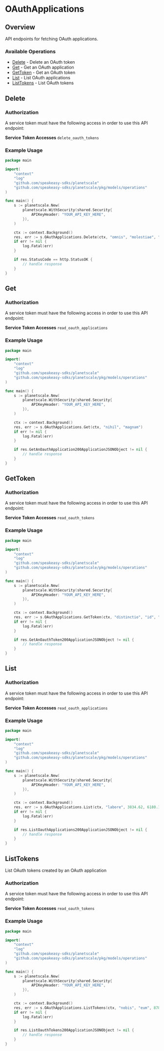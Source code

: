 # OAuthApplications

## Overview


<p>API endpoints for fetching OAuth applications.</p>


### Available Operations

* [Delete](#delete) - Delete an OAuth token
* [Get](#get) - Get an OAuth application
* [GetToken](#gettoken) - Get an OAuth token
* [List](#list) - List OAuth applications
* [ListTokens](#listtokens) - List OAuth tokens

## Delete


### Authorization
A service token   must have the following access   in order to use this API endpoint:

**Service Token Accesses**
  `delete_oauth_tokens`



### Example Usage

```go
package main

import(
	"context"
	"log"
	"github.com/speakeasy-sdks/planetscale"
	"github.com/speakeasy-sdks/planetscale/pkg/models/operations"
)

func main() {
    s := planetscale.New(
        planetscale.WithSecurity(shared.Security{
            APIKeyHeader: "YOUR_API_KEY_HERE",
        }),
    )

    ctx := context.Background()
    res, err := s.OAuthApplications.Delete(ctx, "omnis", "molestiae", "perferendis")
    if err != nil {
        log.Fatal(err)
    }

    if res.StatusCode == http.StatusOK {
        // handle response
    }
}
```

## Get


### Authorization
A service token   must have the following access   in order to use this API endpoint:

**Service Token Accesses**
  `read_oauth_applications`



### Example Usage

```go
package main

import(
	"context"
	"log"
	"github.com/speakeasy-sdks/planetscale"
	"github.com/speakeasy-sdks/planetscale/pkg/models/operations"
)

func main() {
    s := planetscale.New(
        planetscale.WithSecurity(shared.Security{
            APIKeyHeader: "YOUR_API_KEY_HERE",
        }),
    )

    ctx := context.Background()
    res, err := s.OAuthApplications.Get(ctx, "nihil", "magnam")
    if err != nil {
        log.Fatal(err)
    }

    if res.GetAnOauthApplication200ApplicationJSONObject != nil {
        // handle response
    }
}
```

## GetToken


### Authorization
A service token   must have the following access   in order to use this API endpoint:

**Service Token Accesses**
  `read_oauth_tokens`



### Example Usage

```go
package main

import(
	"context"
	"log"
	"github.com/speakeasy-sdks/planetscale"
	"github.com/speakeasy-sdks/planetscale/pkg/models/operations"
)

func main() {
    s := planetscale.New(
        planetscale.WithSecurity(shared.Security{
            APIKeyHeader: "YOUR_API_KEY_HERE",
        }),
    )

    ctx := context.Background()
    res, err := s.OAuthApplications.GetToken(ctx, "distinctio", "id", "labore")
    if err != nil {
        log.Fatal(err)
    }

    if res.GetAnOauthToken200ApplicationJSONObject != nil {
        // handle response
    }
}
```

## List


### Authorization
A service token   must have the following access   in order to use this API endpoint:

**Service Token Accesses**
  `read_oauth_applications`



### Example Usage

```go
package main

import(
	"context"
	"log"
	"github.com/speakeasy-sdks/planetscale"
	"github.com/speakeasy-sdks/planetscale/pkg/models/operations"
)

func main() {
    s := planetscale.New(
        planetscale.WithSecurity(shared.Security{
            APIKeyHeader: "YOUR_API_KEY_HERE",
        }),
    )

    ctx := context.Background()
    res, err := s.OAuthApplications.List(ctx, "labore", 3834.62, 6180.16)
    if err != nil {
        log.Fatal(err)
    }

    if res.ListOauthApplications200ApplicationJSONObject != nil {
        // handle response
    }
}
```

## ListTokens


<p>List OAuth tokens created by an OAuth application</p>

### Authorization
A service token   must have the following access   in order to use this API endpoint:

**Service Token Accesses**
  `read_oauth_tokens`



### Example Usage

```go
package main

import(
	"context"
	"log"
	"github.com/speakeasy-sdks/planetscale"
	"github.com/speakeasy-sdks/planetscale/pkg/models/operations"
)

func main() {
    s := planetscale.New(
        planetscale.WithSecurity(shared.Security{
            APIKeyHeader: "YOUR_API_KEY_HERE",
        }),
    )

    ctx := context.Background()
    res, err := s.OAuthApplications.ListTokens(ctx, "nobis", "eum", 8784.53, 1354.74)
    if err != nil {
        log.Fatal(err)
    }

    if res.ListOauthTokens200ApplicationJSONObject != nil {
        // handle response
    }
}
```
